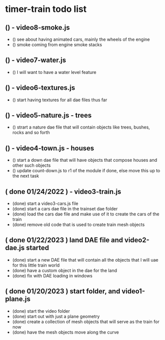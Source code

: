 # timer-train todo list


## () - video8-smoke.js
* () see about having animated cars, mainly the wheels of the engine
* () smoke coming from engine smoke stacks

## () - video7-water.js
* () I will want to have a water level feature

## () - video6-textures.js
* () start having textures for all dae files thus far

## () - video5-nature.js - trees
* () strart a nature dae file that will contain objects like trees, bushes, rocks and so forth

## () - video4-town.js - houses
* () start a down dae file that will have objects that compose houses and other such objects
* () update count-down.js to r1 of the module if done, else move this up to the next task

## ( done 01/24/2022 ) - video3-train.js
* (done) start a video3-cars.js file
* (done) start a cars dae file in the trainset dae folder
* (done) load the cars dae file and make use of it to create the cars of the train
* (done) remove old code that is used to create train mesh objects

## ( done 01/22/2023 ) land DAE file and video2-dae.js started
* (done) start a new DAE file that will contain all the objects that I will uae for this little train world
* (done) have a custom object in the dae for the land
* (done) fix with DAE loading in windows

## ( done 01/20/2023 ) start folder, and video1-plane.js
* (done) start the video folder
* (done) start out with just a plane geometry
* (done) create a collection of mesh objects that will serve as the train for now
* (done) have the mesh objects move along the curve
